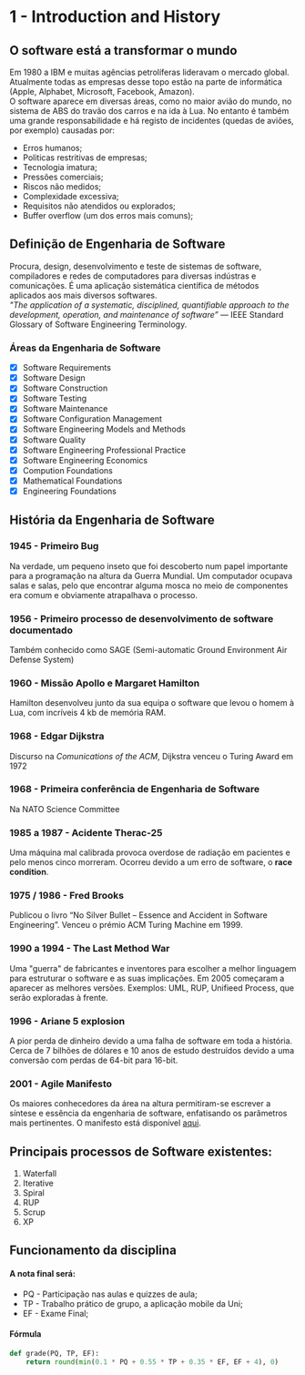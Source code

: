 # 1 - Introduction and History

## O software está a transformar o mundo

Em 1980 a IBM e muitas agências petrolíferas lideravam o mercado global. Atualmente todas as empresas desse topo estão na parte de informática (Apple, Alphabet, Microsoft, Facebook, Amazon). <br>
O software aparece em diversas áreas, como no maior avião do mundo, no sistema de ABS do travão dos carros e na ida à Lua. No entanto é também uma grande responsabilidade  e há registo de incidentes (quedas de aviões, por exemplo) causadas por:

- Erros humanos;
- Politicas restritivas de empresas;
- Tecnologia imatura;
- Pressões comerciais;
- Riscos não medidos;
- Complexidade excessiva;
- Requisitos não atendidos ou explorados;
- Buffer overflow (um dos erros mais comuns);

## Definição de Engenharia de Software

Procura, design, desenvolvimento e teste de sistemas de software, compiladores e redes de computadores para diversas indústras e comunicações. É uma aplicação sistemática científica de métodos aplicados aos mais diversos softwares. <br>
*"The application of a systematic, disciplined, quantifiable approach to the development, operation, and maintenance of software”* — IEEE Standard Glossary of Software Engineering Terminology.

### Áreas da Engenharia de Software

- [x] Software Requirements
- [x] Software Design
- [x] Software Construction
- [x] Software Testing
- [x] Software Maintenance
- [x] Software Configuration Management
- [x] Software Engineering Models and Methods
- [x] Software Quality
- [x] Software Engineering Professional Practice
- [x] Software Engineering Economics
- [x] Compution Foundations
- [x] Mathematical Foundations
- [x] Engineering Foundations

## História da Engenharia de Software

### 1945 - Primeiro Bug

Na verdade, um pequeno inseto que foi descoberto num papel importante para a programação na altura da Guerra Mundial. Um computador ocupava salas e salas, pelo que encontrar alguma mosca no meio de componentes era comum e obviamente atrapalhava o processo.

### 1956 - Primeiro processo de desenvolvimento de software documentado
Também conhecido como SAGE (Semi-automatic Ground Environment Air Defense System)

### 1960 - Missão Apollo e Margaret Hamilton
Hamilton desenvolveu junto da sua equipa o software que levou o homem à Lua, com incríveis 4 kb de memória RAM.

### 1968 - Edgar Dijkstra
Discurso na *Comunications of the ACM*, Dijkstra venceu o Turing Award em 1972

### 1968 - Primeira conferência de Engenharia de Software
Na NATO Science Committee

### 1985 a 1987 - Acidente Therac-25
Uma máquina mal calibrada provoca overdose de radiação em pacientes e pelo menos cinco morreram. Ocorreu devido a um erro de software, o **race condition**.

### 1975 / 1986 - Fred Brooks
Publicou o livro “No Silver Bullet – Essence and Accident in Software Engineering”. Venceu o prémio ACM Turing Machine em 1999.

### 1990 a 1994 - The Last Method War
Uma "guerra" de fabricantes e inventores para escolher a melhor linguagem para estruturar o software e as suas implicações. Em 2005 começaram a aparecer as melhores versões. Exemplos: UML, RUP, Unifieed Process, que serão exploradas à frente.

### 1996 - Ariane 5 explosion
A pior perda de dinheiro devido a uma falha de software em toda a história. Cerca de 7 bilhões de dólares e 10 anos de estudo destruídos devido a uma conversão com perdas de 64-bit para 16-bit.

### 2001 - Agile Manifesto
Os maiores conhecedores da área na altura permitiram-se escrever a síntese e essência da engenharia de software, enfatisando os parâmetros mais pertinentes. O manifesto está disponível [aqui](http://agilemanifesto.org/).

## Principais processos de Software existentes:

1. Waterfall
2. Iterative
3. Spiral
4. RUP
5. Scrup
6. XP

## Funcionamento da disciplina

#### A nota final será:

- PQ - Participação nas aulas e quizzes de aula;
- TP - Trabalho prático de grupo, a aplicação mobile da Uni;
- EF - Exame Final;

#### Fórmula

```python
def grade(PQ, TP, EF):
    return round(min(0.1 * PQ + 0.55 * TP + 0.35 * EF, EF + 4), 0)
```